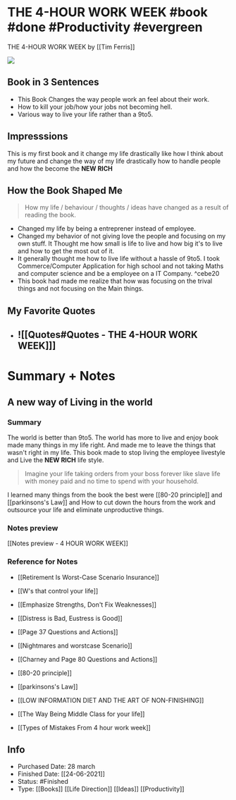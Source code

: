# THE 4-HOUR WORK WEEK #book #done #Productivity #evergreen  

THE 4-HOUR WORK WEEK by [[Tim Ferris]]


![](https://images-na.ssl-images-amazon.com/images/I/71DPD5QEZCL.jpg)


## Book in 3 Sentences
- This Book Changes the way people work an feel about their work.
- How to kill your job/how your jobs not becoming hell.
- Various way to live your life rather than a 9to5.

## Impresssions
This is my first book and it change my life drastically like how I think about my future and change the way of my life drastically how to handle people and how the become the **NEW RICH**

## How the Book Shaped Me
> How my life / behaviour / thoughts / ideas have changed as a result of reading the book.

- Changed my life by being a entreprener instead of employee.
- Changed my behavior of not giving love the people and focusing on my own stuff. It Thought me how small is life to live and how big it's to live and how to get the most out of it.
- It generally thought me how to live life without a hassle of 9to5. I took Commerce/Computer Application for high school and not taking Maths and computer science and be a employee on a IT Company. ^cebe20
- This book had made me realize that how was focusing on the trival things and not focusing on the Main things.

## My Favorite Quotes #
 - ## ![[Quotes#Quotes - THE 4-HOUR WORK WEEK]]]


 



# Summary + Notes

## A new way of Living in the world
### Summary
The world is better than 9to5. The world has more to live and enjoy book made many things in my life right. And made me to leave the things that wasn't right in my life. This book made to stop living the employee livestyle and Live the **NEW RICH** life style.

> Imagine your life taking orders from your boss forever like slave life with money paid and no time to spend with your household. 

I learned many things from the book the best were [[80-20 principle]] and [[parkinsons's Law]] and How to cut down the hours from the work and outsource your life and eliminate unproductive things.

### Notes preview

[[Notes preview - 4 HOUR WORK WEEK]]

### Reference for Notes

- [[Retirement Is Worst-Case Scenario Insurance]]

- [[W's that control your life]]

- [[Emphasize Strengths, Don't Fix Weaknesses]]

- [[Distress is Bad, Eustress is Good]]

- [[Page 37 Questions and Actions]]

- [[Nightmares and worstcase Scenario]]

- [[Charney and Page 80 Questions and Actions]]

- [[80-20 principle]]

- [[parkinsons's Law]]

- [[LOW INFORMATION DIET AND THE ART OF NON-FINISHING]]

- [[The Way Being Middle Class for your life]]

- [[Types of Mistakes From 4 hour work week]]


## Info 
- Purchased Date: 28 march
- Finished Date: [[24-06-2021]]
- Status: #Finished 
- Type: [[Books]] [[Life Direction]] [[Ideas]] [[Productivity]] 